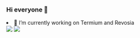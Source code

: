 ### Hi everyone 👋
<li> 🔭 I’m currently working on Termium and Revosia <br/></li>

<img src="https://github-readme-stats.vercel.app/api?username=chifouuu&theme=dark&show_icons=true">
<img src="https://github-readme-stats.vercel.app/api/top-langs/?username=chifouuu&theme=radical&layout=compact">

